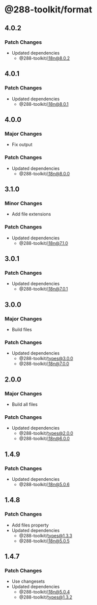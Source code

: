 # @288-toolkit/format

## 4.0.2

### Patch Changes

- Updated dependencies
  - @288-toolkit/i18n@8.0.2

## 4.0.1

### Patch Changes

- Updated dependencies
  - @288-toolkit/i18n@8.0.1

## 4.0.0

### Major Changes

- Fix output

### Patch Changes

- Updated dependencies
  - @288-toolkit/i18n@8.0.0

## 3.1.0

### Minor Changes

- Add file extensions

### Patch Changes

- Updated dependencies
  - @288-toolkit/i18n@7.1.0

## 3.0.1

### Patch Changes

- Updated dependencies
  - @288-toolkit/i18n@7.0.1

## 3.0.0

### Major Changes

- Build files

### Patch Changes

- Updated dependencies
  - @288-toolkit/types@3.0.0
  - @288-toolkit/i18n@7.0.0

## 2.0.0

### Major Changes

- Build all files

### Patch Changes

- Updated dependencies
  - @288-toolkit/types@2.0.0
  - @288-toolkit/i18n@6.0.0

## 1.4.9

### Patch Changes

- Updated dependencies
  - @288-toolkit/i18n@5.0.6

## 1.4.8

### Patch Changes

- Add files property
- Updated dependencies
  - @288-toolkit/types@1.3.3
  - @288-toolkit/i18n@5.0.5

## 1.4.7

### Patch Changes

- Use changesets
- Updated dependencies
  - @288-toolkit/i18n@5.0.4
  - @288-toolkit/types@1.3.2
